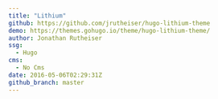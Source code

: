 ```yaml
---
title: "Lithium"
github: https://github.com/jrutheiser/hugo-lithium-theme
demo: https://themes.gohugo.io/theme/hugo-lithium-theme/
author: Jonathan Rutheiser
ssg:
  - Hugo
cms:
  - No Cms
date: 2016-05-06T02:29:31Z
github_branch: master
---
```

